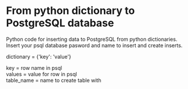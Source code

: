 # From python dictionary to PostgreSQL database

Python code for inserting data to PostgreSQL from python dictionaries.
Insert your psql database pasword and name to insert and create inserts.

dictionary = {'key': 'value'}

key = row name in psql <br>
values = value for row in psql  <br>
table_name = name to create table with  <br>
